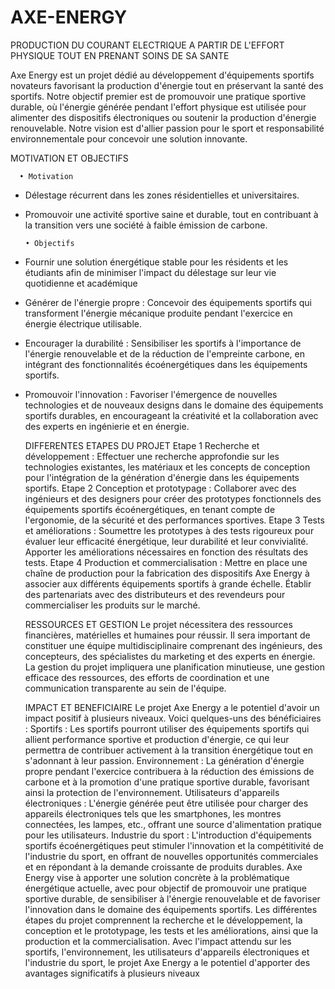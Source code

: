 # AXE-ENERGY
PRODUCTION DU COURANT ELECTRIQUE A PARTIR DE L'EFFORT PHYSIQUE TOUT EN PRENANT SOINS DE SA SANTE

Axe Energy est un projet dédié au développement d'équipements sportifs novateurs favorisant 
la production d'énergie tout en préservant la santé des sportifs. Notre objectif premier est de 
promouvoir une pratique sportive durable, où l'énergie générée pendant l'effort physique est 
utilisée pour alimenter des dispositifs électroniques ou soutenir la production d'énergie 
renouvelable. Notre vision est d'allier passion pour le sport et responsabilité environnementale 
pour concevoir une solution innovante.


MOTIVATION ET OBJECTIFS

      • Motivation
- Délestage récurrent dans les zones résidentielles et universitaires.
- Promouvoir une activité sportive saine et durable, tout en contribuant à la 
transition vers une société à faible émission de carbone.


      • Objectifs
- Fournir une solution énergétique stable pour les résidents et les étudiants afin de 
minimiser l'impact du délestage sur leur vie quotidienne et académique
- Générer de l'énergie propre : Concevoir des équipements sportifs qui transforment 
l'énergie mécanique produite pendant l'exercice en énergie électrique utilisable.
- Encourager la durabilité : Sensibiliser les sportifs à l'importance de l'énergie 
renouvelable et de la réduction de l'empreinte carbone, en intégrant des 
fonctionnalités écoénergétiques dans les équipements sportifs.
- Promouvoir l'innovation : Favoriser l'émergence de nouvelles technologies et de 
nouveaux designs dans le domaine des équipements sportifs durables, en 
encourageant la créativité et la collaboration avec des experts en ingénierie et en 
énergie.


    DIFFERENTES ETAPES DU PROJET
    Etape 1
Recherche et développement : Effectuer une recherche approfondie sur les technologies 
existantes, les matériaux et les concepts de conception pour l'intégration de la génération 
d'énergie dans les équipements sportifs.
    Etape 2
Conception et prototypage : Collaborer avec des ingénieurs et des designers pour créer des 
prototypes fonctionnels des équipements sportifs écoénergétiques, en tenant compte de 
l'ergonomie, de la sécurité et des performances sportives.
    Etape 3
Tests et améliorations : Soumettre les prototypes à des tests rigoureux pour évaluer leur 
efficacité énergétique, leur durabilité et leur convivialité. Apporter les améliorations 
nécessaires en fonction des résultats des tests.
    Etape 4
Production et commercialisation : Mettre en place une chaîne de production pour la 
fabrication des dispositifs Axe Energy à associer aux différents équipements sportifs à grande 
échelle. Établir des partenariats avec des distributeurs et des revendeurs pour commercialiser 
les produits sur le marché.


    RESSOURCES ET GESTION
Le projet nécessitera des ressources financières, matérielles et humaines pour réussir. Il sera 
important de constituer une équipe multidisciplinaire comprenant des ingénieurs, des 
concepteurs, des spécialistes du marketing et des experts en énergie.
La gestion du projet impliquera une planification minutieuse, une gestion efficace des 
ressources, des efforts de coordination et une communication transparente au sein de l'équipe.


    IMPACT ET BENEFICIAIRE
Le projet Axe Energy a le potentiel d'avoir un impact positif à plusieurs niveaux. Voici 
quelques-uns des bénéficiaires :
Sportifs : Les sportifs pourront utiliser des équipements sportifs qui allient performance 
sportive et production d'énergie, ce qui leur permettra de contribuer activement à la transition 
énergétique tout en s'adonnant à leur passion.
Environnement : La génération d'énergie propre pendant l'exercice contribuera à la réduction 
des émissions de carbone et à la promotion d'une pratique sportive durable, favorisant ainsi la 
protection de l'environnement.
Utilisateurs d'appareils électroniques : L'énergie générée peut être utilisée pour charger des 
appareils électroniques tels que les smartphones, les montres connectées, les lampes, etc., 
offrant une source d'alimentation pratique pour les utilisateurs.
Industrie du sport : L'introduction d'équipements sportifs écoénergétiques peut stimuler 
l'innovation et la compétitivité de l'industrie du sport, en offrant de nouvelles opportunités 
commerciales et en répondant à la demande croissante de produits durables.
Axe Energy vise à apporter une solution concrète à la problématique énergétique actuelle, 
avec pour objectif de promouvoir une pratique sportive durable, de sensibiliser à l'énergie 
renouvelable et de favoriser l'innovation dans le domaine des équipements sportifs. Les 
différentes étapes du projet comprennent la recherche et le développement, la conception et le 
prototypage, les tests et les améliorations, ainsi que la production et la commercialisation. 
Avec l'impact attendu sur les sportifs, l'environnement, les utilisateurs d'appareils 
électroniques et l'industrie du sport, le projet Axe Energy a le potentiel d'apporter des 
avantages significatifs à plusieurs niveaux
